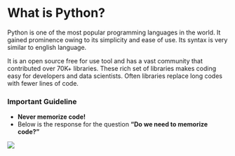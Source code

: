 # What is Python?

Python is one of the most popular programming languages in the world. It gained prominence owing to its simplicity and ease of use. Its syntax is very similar to english language.

It is an open source free for use tool and has a vast community that contributed over 70K+ libraries. These rich set of libraries makes coding easy for developers and data scientists. Often libraries replace long codes with fewer lines of code.

### Important Guideline

* **Never memorize code!**
* Below is the response for the question **“Do we need to memorize code?”**

![](https://lh4.googleusercontent.com/hXfgzA83LFpTtDSEL-Gd-sVZkOemJ8OKK5vREwv24NB07r1Tb06lw93OsWA33tUYFSfs0uZ7DMVjLExSC\_Nrfu9UegtmS6qj7V2ON4BqYgrmFttlwSCIGNe\_MOdt1ybD9NdeOkvVlDU=s0)
